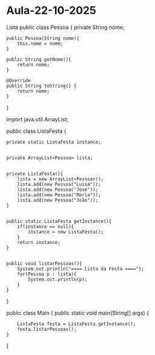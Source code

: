 # Aula-22-10-2025
Lista
public class Pessoa {
    private String nome;

    public Pessoa(String nome){
        this.nome = nome;
    }

    public String getNome(){
        return nome;
    }

    @Override
    public String toString() {
        return nome;
    }
}


import java.util.ArrayList;

public class ListaFesta {

    
    private static ListaFesta instance;

    
    private ArrayList<Pessoa> lista;

    
    private ListaFesta(){
        lista = new ArrayList<Pessoa>();
        lista.add(new Pessoa("Luisa"));
        lista.add(new Pessoa("José"));
        lista.add(new Pessoa("Maria"));
        lista.add(new Pessoa("João"));
    }

    
    public static ListaFesta getInstance(){
        if(instance == null){
            instance = new ListaFesta();
        }
        return instance;
    }

    
    public void listarPessoas(){
        System.out.println("==== Lista da Festa ====");
        for(Pessoa p : lista){
            System.out.println(p);
        }
    }
}

public class Main {
    public static void main(String[] args) {

        ListaFesta festa = ListaFesta.getInstance(); 
        festa.listarPessoas();
    }
}
